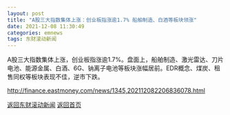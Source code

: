 ```yaml
---
layout: post
title: "A股三大指数集体上涨：创业板指涨逾1.7% 船舶制造、白酒等板块领涨"
date: 2021-12-08 11:30:49
categories: emnews
tags: 东财滚动新闻
---
```


A股三大指数集体上涨，创业板指涨逾1.7%。盘面上，船舶制造、激光雷达、刀片电池、能源金属、白酒、6G、钠离子电池等板块涨幅居前。EDR概念、煤炭、租售同权等板块表现不佳，逆市下跌。

<http://finance.eastmoney.com/news/1345,202112082206836078.html>

[返回东财滚动新闻](../emnews/)
[返回首页](../)